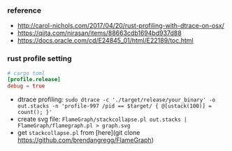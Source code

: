 ### reference

- http://carol-nichols.com/2017/04/20/rust-profiling-with-dtrace-on-osx/
- https://qiita.com/nirasan/items/88663cdb1694bd937d88
- https://docs.oracle.com/cd/E24845_01/html/E22189/toc.html

### rust profile setting

```toml
# cargo toml
[profile.release]
debug = true
```

- dtrace profiling: `sudo dtrace -c './target/release/your_binary' -o out.stacks -n 'profile-997 /pid == $target/ { @[ustack(100)] = count(); }'`
- create svg file: `FlameGraph/stackcollapse.pl out.stacks | FlameGraph/flamegraph.pl > graph.svg`
- get `stackcollapse.pl` from [here](git clone https://github.com/brendangregg/FlameGraph)
